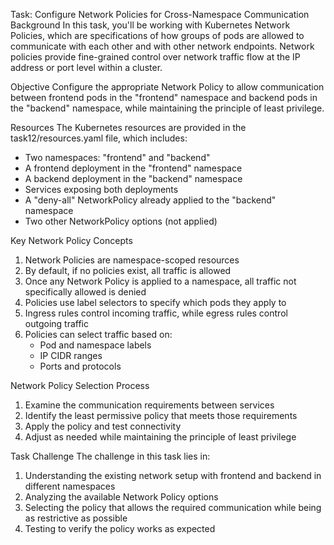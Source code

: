 Task: Configure Network Policies for Cross-Namespace Communication
Background
In this task, you'll be working with Kubernetes Network Policies, which are specifications of how groups of pods are allowed to communicate with each other and with other network endpoints. Network policies provide fine-grained control over network traffic flow at the IP address or port level within a cluster.

Objective
Configure the appropriate Network Policy to allow communication between frontend pods in the "frontend" namespace and backend pods in the "backend" namespace, while maintaining the principle of least privilege.

Resources
The Kubernetes resources are provided in the task12/resources.yaml file, which includes:
- Two namespaces: "frontend" and "backend"
- A frontend deployment in the "frontend" namespace
- A backend deployment in the "backend" namespace
- Services exposing both deployments
- A "deny-all" NetworkPolicy already applied to the "backend" namespace
- Two other NetworkPolicy options (not applied)

Key Network Policy Concepts
1. Network Policies are namespace-scoped resources
2. By default, if no policies exist, all traffic is allowed
3. Once any Network Policy is applied to a namespace, all traffic not specifically allowed is denied
4. Policies use label selectors to specify which pods they apply to
5. Ingress rules control incoming traffic, while egress rules control outgoing traffic
6. Policies can select traffic based on:
   - Pod and namespace labels
   - IP CIDR ranges
   - Ports and protocols

Network Policy Selection Process
1. Examine the communication requirements between services
2. Identify the least permissive policy that meets those requirements
3. Apply the policy and test connectivity
4. Adjust as needed while maintaining the principle of least privilege

Task Challenge
The challenge in this task lies in:
1. Understanding the existing network setup with frontend and backend in different namespaces
2. Analyzing the available Network Policy options
3. Selecting the policy that allows the required communication while being as restrictive as possible
4. Testing to verify the policy works as expected

